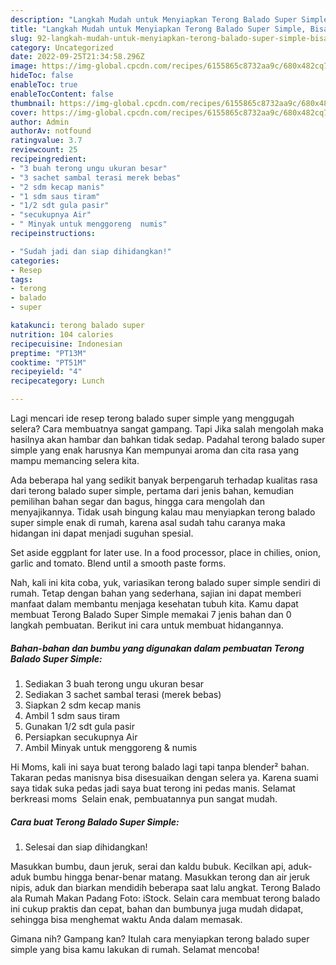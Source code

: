 ```yaml
---
description: "Langkah Mudah untuk Menyiapkan Terong Balado Super Simple, Bisa Manjain Lidah"
title: "Langkah Mudah untuk Menyiapkan Terong Balado Super Simple, Bisa Manjain Lidah"
slug: 92-langkah-mudah-untuk-menyiapkan-terong-balado-super-simple-bisa-manjain-lidah
category: Uncategorized
date: 2022-09-25T21:34:58.296Z
image: https://img-global.cpcdn.com/recipes/6155865c8732aa9c/680x482cq70/terong-balado-super-simple-foto-resep-utama.jpg
hideToc: false
enableToc: true
enableTocContent: false
thumbnail: https://img-global.cpcdn.com/recipes/6155865c8732aa9c/680x482cq70/terong-balado-super-simple-foto-resep-utama.jpg
cover: https://img-global.cpcdn.com/recipes/6155865c8732aa9c/680x482cq70/terong-balado-super-simple-foto-resep-utama.jpg
author: Admin
authorAv: notfound
ratingvalue: 3.7
reviewcount: 25
recipeingredient:
- "3 buah terong ungu ukuran besar"
- "3 sachet sambal terasi merek bebas"
- "2 sdm kecap manis"
- "1 sdm saus tiram"
- "1/2 sdt gula pasir"
- "secukupnya Air"
- " Minyak untuk menggoreng  numis"
recipeinstructions:

- "Sudah jadi dan siap dihidangkan!"
categories:
- Resep
tags:
- terong
- balado
- super

katakunci: terong balado super 
nutrition: 104 calories
recipecuisine: Indonesian
preptime: "PT13M"
cooktime: "PT51M"
recipeyield: "4"
recipecategory: Lunch

---
```



Lagi mencari ide resep terong balado super simple yang menggugah selera? Cara membuatnya sangat gampang. Tapi Jika salah mengolah maka hasilnya akan hambar dan bahkan tidak sedap. Padahal terong balado super simple yang enak harusnya Kan mempunyai aroma dan cita rasa yang mampu memancing selera kita.


Ada beberapa hal yang sedikit banyak berpengaruh terhadap kualitas rasa dari terong balado super simple, pertama dari jenis bahan, kemudian pemilihan bahan segar dan bagus, hingga cara mengolah dan menyajikannya. Tidak usah bingung kalau mau menyiapkan terong balado super simple enak di rumah, karena asal sudah tahu caranya maka hidangan ini dapat menjadi suguhan spesial.

Set aside eggplant for later use. In a food processor, place in chilies, onion, garlic and tomato. Blend until a smooth paste forms.


Nah, kali ini kita coba, yuk, variasikan terong balado super simple sendiri di rumah. Tetap dengan bahan yang sederhana, sajian ini dapat memberi manfaat dalam membantu menjaga kesehatan tubuh kita. Kamu dapat membuat Terong Balado Super Simple memakai 7 jenis bahan dan 0 langkah pembuatan. Berikut ini cara untuk membuat hidangannya.

<!--inarticleads1-->

##### Bahan-bahan dan bumbu yang digunakan dalam pembuatan Terong Balado Super Simple:

1. Sediakan 3 buah terong ungu ukuran besar
1. Sediakan 3 sachet sambal terasi (merek bebas)
1. Siapkan 2 sdm kecap manis
1. Ambil 1 sdm saus tiram
1. Gunakan 1/2 sdt gula pasir
1. Persiapkan secukupnya Air
1. Ambil  Minyak untuk menggoreng &amp; numis


Hi Moms, kali ini saya buat terong balado lagi tapi tanpa blender² bahan. Takaran pedas manisnya bisa disesuaikan dengan selera ya. Karena suami saya tidak suka pedas jadi saya buat terong ini pedas manis. Selamat berkreasi moms ️ Selain enak, pembuatannya pun sangat mudah. 

<!--inarticleads2-->

##### Cara buat Terong Balado Super Simple:


1. Selesai dan siap dihidangkan!

Masukkan bumbu, daun jeruk, serai dan kaldu bubuk. Kecilkan api, aduk-aduk bumbu hingga benar-benar matang. Masukkan terong dan air jeruk nipis, aduk dan biarkan mendidih beberapa saat lalu angkat. Terong Balado ala Rumah Makan Padang Foto: iStock. Selain cara membuat terong balado ini cukup praktis dan cepat, bahan dan bumbunya juga mudah didapat, sehingga bisa menghemat waktu Anda dalam memasak. 

Gimana nih? Gampang kan? Itulah cara menyiapkan terong balado super simple yang bisa kamu lakukan di rumah. Selamat mencoba!

